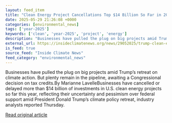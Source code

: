 ```yaml
---
layout: feed_item
title: "Clean Energy Project Cancellations Top $14 Billion So Far in 2025"
date: 2025-05-29 21:26:08 +0000
categories: [environmental_news]
tags: ['year-2025']
keywords: ['clean', 'year-2025', 'project', 'energy']
description: "Businesses have pulled the plug on big projects amid Trump’s retreat on climate action"
external_url: https://insideclimatenews.org/news/29052025/trump-clean-energy-project-cancellations-top-14-billion-dollars/
is_feed: true
source_feed: "Inside Climate News"
feed_category: "environmental_news"
---
```


Businesses have pulled the plug on big projects amid Trump’s retreat on climate action. But plenty remain in the pipeline, awaiting a Congressional decision on tax credits.By Marianne LavelleBusinesses have cancelled or delayed more than $14 billion of investments in U.S. clean energy projects so far this year, reflecting their uncertainty and pessimism over federal support amid President Donald Trump’s climate policy retreat, industry analysts reported Thursday.

[Read original article](https://insideclimatenews.org/news/29052025/trump-clean-energy-project-cancellations-top-14-billion-dollars/)
